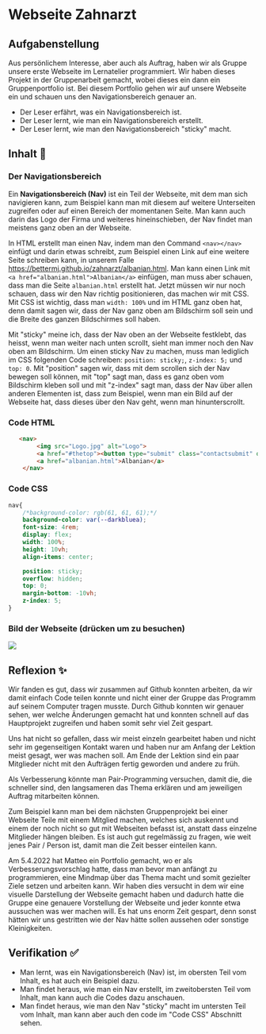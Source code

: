 # Webseite Zahnarzt

## Aufgabenstellung
Aus persönlichem Interesse, aber auch als Auftrag, haben wir als Gruppe unsere erste Webseite im Lernatelier programmiert. Wir haben dieses Projekt in der Gruppenarbeit gemacht, wobei dieses ein dann ein Gruppenportfolio ist. Bei diesem Portfolio gehen wir auf unsere Webseite ein und schauen uns den Navigationsbereich genauer an.
- Der Leser erfährt, was ein Navigationsbereich ist.
- Der Leser lernt, wie man ein Navigationsbereich erstellt.
- Der Leser lernt, wie man den Navigationsbereich "sticky" macht.

## Inhalt 🧠
### Der Navigationsbereich
Ein **Navigationsbereich (Nav)** ist ein Teil der Webseite, mit dem man sich navigieren kann, zum Beispiel kann man mit diesem auf weitere Unterseiten zugreifen oder auf einen Bereich der momentanen Seite. Man kann auch darin das Logo der Firma und weiteres hineinschieben, der Nav findet man meistens ganz oben an der Webseite.

In HTML erstellt man einen Nav, indem man den Command ``<nav></nav>`` einfügt und darin etwas schreibt, zum Beispiel einen Link auf eine weitere Seite schreiben kann, in unserem Falle https://bettermj.github.io/zahnarzt/albanian.html.
Man kann einen Link mit  ```<a href="albanian.html">Albanian</a>``` einfügen, man muss aber schauen, dass man die Seite ``albanian.html`` erstellt hat.
Jetzt müssen wir nur noch schauen, dass wir den Nav richtig positionieren, das machen wir mit CSS. Mit CSS ist wichtig, dass man ```width: 100%``` und im HTML ganz oben hat, denn damit sagen wir, dass der Nav ganz oben am Bildschirm soll sein und die Breite des ganzen Bildschirmes soll haben.

Mit "sticky" meine ich, dass der Nav oben an der Webseite festklebt, das heisst, wenn man weiter nach unten scrollt, sieht man immer noch den Nav oben am Bildschirm.
Um einen sticky Nav zu machen, muss man lediglich im CSS folgenden Code schreiben: ``position: sticky;``,  ``z-index: 5;`` und ``top: 0``.
Mit "position" sagen wir, dass mit dem scrollen sich der Nav bewegen soll können, mit "top" sagt man, dass es ganz oben vom Bildschirm kleben soll und mit "z-index" sagt man, dass der Nav über allen anderen Elementen ist, dass zum Beispiel, wenn man ein Bild auf der Webseite hat, dass dieses über den Nav geht, wenn man hinunterscrollt.

### Code HTML
```HTML
   <nav>
        <img src="Logo.jpg" alt="Logo">
        <a href="#thetop"><button type="submit" class="contactsubmit" onclick="openPopup()">Contact</button></a>
        <a href="albanian.html">Albanian</a>
    </nav>

```
### Code CSS
```CSS
nav{
    /*background-color: rgb(61, 61, 61);*/
    background-color: var(--darkbluea);
    font-size: 4rem;
    display: flex;
    width: 100%;
    height: 10vh;
    align-items: center;

    position: sticky;
    overflow: hidden;
    top: 0;
    margin-bottom: -10vh;
    z-index: 5;
}

```
### Bild der Webseite (drücken um zu besuchen)
[![](https://i.imgur.com/TvHMOOS.png)](https://bettermj.github.io/zahnarzt/)
## Reflexion ✨
Wir fanden es gut, dass wir zusammen auf Github konnten arbeiten, da wir damit einfach Code teilen konnte und nicht einer der Gruppe das Programm auf seinem Computer tragen musste. Durch Github konnten wir genauer sehen, wer welche Änderungen gemacht hat und konnten schnell auf das Hauptprojekt zugreifen und haben somit sehr viel Zeit gespart.

Uns hat nicht so gefallen, dass wir meist einzeln gearbeitet haben und nicht sehr im gegenseitigen Kontakt waren und haben nur am Anfang der Lektion meist gesagt, wer was machen soll. Am Ende der Lektion sind ein paar Mitglieder nicht mit den Aufträgen fertig geworden und andere zu früh.

Als Verbesserung könnte man Pair-Programming versuchen, damit die, die schneller sind, den langsameren das Thema erklären und am jeweiligen Auftrag mitarbeiten können.

Zum Beispiel kann man bei dem nächsten Gruppenprojekt bei einer Webseite Teile mit einem Mitglied machen, welches sich auskennt und einem der noch nicht so gut mit Webseiten befasst ist, anstatt dass einzelne Mitglieder hängen bleiben. Es ist auch gut regelmässig zu fragen, wie weit jenes Pair / Person ist, damit man die Zeit besser einteilen kann.

Am 5.4.2022 hat Matteo ein Portfolio gemacht, wo er als Verbesserungsvorschlag hatte, dass man bevor man anfängt zu programmieren, eine Mindmap über das Thema macht und somit gezielter Ziele setzen und arbeiten kann.
Wir haben dies versucht in dem wir eine visuelle Darstellung der Webseite gemacht haben und dadurch hatte die Gruppe eine genauere Vorstellung der Webseite und jeder konnte etwa aussuchen was wer machen will. Es hat uns enorm Zeit gespart, denn sonst hätten wir uns gestritten wie der Nav hätte sollen aussehen oder sonstige Kleinigkeiten.

## Verifikation ✅
- Man lernt, was ein Navigationsbereich (Nav) ist, im obersten Teil vom Inhalt, es hat auch ein Beispiel dazu. 
- Man findet heraus, wie man ein Nav erstellt, im zweitobersten Teil vom Inhalt, man kann auch die Codes dazu anschauen.
- Man findet heraus, wie man den Nav "sticky" macht im untersten Teil vom Inhalt, man kann aber auch den code im "Code CSS" Abschnitt sehen.

